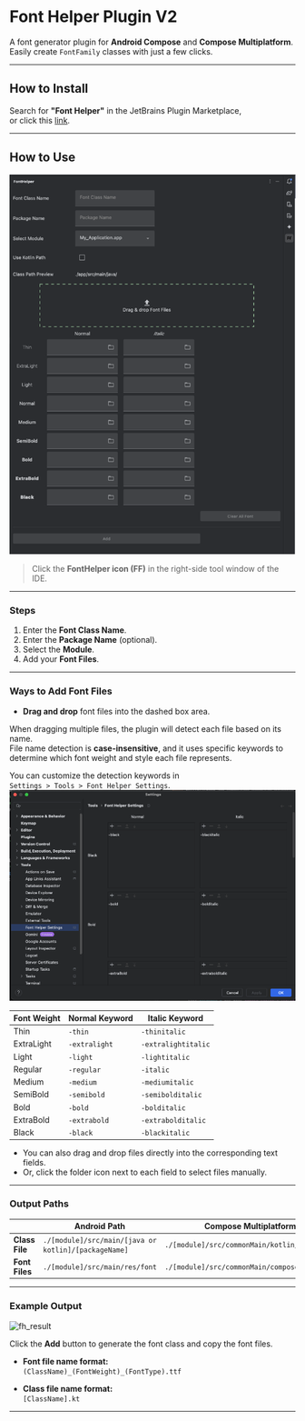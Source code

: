 # Font Helper Plugin V2

A font generator plugin for **Android Compose** and **Compose Multiplatform**.  
Easily create `FontFamily` classes with just a few clicks.

---

## How to Install

Search for **"Font Helper"** in the JetBrains Plugin Marketplace,  
or click this [link](https://plugins.jetbrains.com/plugin/21596-fonthelper).

---

## How to Use

![fh_open](./screenshot/01.open_tool.png)
> Click the **FontHelper icon (FF)** in the right-side tool window of the IDE.

---

### Steps

1. Enter the **Font Class Name**.
2. Enter the **Package Name** (optional).
3. Select the **Module**.
4. Add your **Font Files**.

---

### Ways to Add Font Files

- **Drag and drop** font files into the dashed box area.

When dragging multiple files, the plugin will detect each file based on its name.  
File name detection is **case-insensitive**, and it uses specific keywords to determine which font weight and style each file represents.

You can customize the detection keywords in  
`Settings > Tools > Font Helper Settings`.
![fh_setting](./screenshot/02.setting.png)

| Font Weight | Normal Keyword     | Italic Keyword        |
|-------------|--------------------|------------------------|
| Thin        | `-thin`            | `-thinitalic`          |
| ExtraLight  | `-extralight`      | `-extralightitalic`    |
| Light       | `-light`           | `-lightitalic`         |
| Regular     | `-regular`         | `-italic`              |
| Medium      | `-medium`          | `-mediumitalic`        |
| SemiBold    | `-semibold`        | `-semibolditalic`      |
| Bold        | `-bold`            | `-bolditalic`          |
| ExtraBold   | `-extrabold`       | `-extrabolditalic`     |
| Black       | `-black`           | `-blackitalic`         |

- You can also drag and drop files directly into the corresponding text fields.
- Or, click the folder icon next to each field to select files manually.

---

### Output Paths

|                 | Android Path                                           | Compose Multiplatform Path                             |
|-----------------|--------------------------------------------------------|--------------------------------------------------------|
| **Class File**  | `./[module]/src/main/[java or kotlin]/[packageName]`   | `./[module]/src/commonMain/kotlin/[packageName]`       |
| **Font Files**  | `./[module]/src/main/res/font`                         | `./[module]/src/commonMain/composeResources/font`       |

---

### Example Output

![fh_result](https://user-images.githubusercontent.com/63912638/234794163-d9f57816-0c7e-42a8-b16b-a1d45b6edd18.png)

Click the **Add** button to generate the font class and copy the font files.

- **Font file name format:**  
  `(ClassName)_(FontWeight)_(FontType).ttf`

- **Class file name format:**  
  `[ClassName].kt`

---
